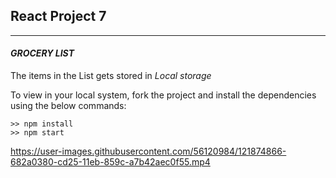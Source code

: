## React Project 7

<hr>

#### _**GROCERY LIST**_

The items in the List gets stored in _Local storage_

To view in your local system, fork the project and install the dependencies using the below commands:

```shell
>> npm install
>> npm start
```

https://user-images.githubusercontent.com/56120984/121874866-682a0380-cd25-11eb-859c-a7b42aec0f55.mp4

